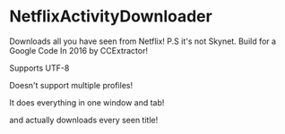 # NetflixActivityDownloader
Downloads all you have seen from Netflix! P.S it's not Skynet. Build for a Google Code In 2016 by CCExtractor!

Supports UTF-8

Doesn't support multiple profiles!

It does everything in one window and tab!

and actually downloads every seen title!
